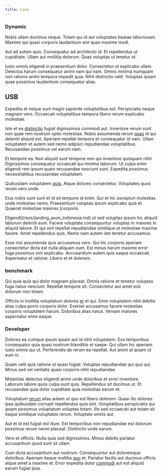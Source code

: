 ```yaml
---
title: Lane
---
```


### Dynamic

Nobis ullam ducimus neque. Totam qui id aut voluptates beatae laboriosam. Maxime qui quasi corporis laudantium sint quas maxime modi.

Aut ad autem quis. Consequatur ad architecto id. Et repellendus ut cupiditate. Ullam aut mollitia dolorum. Quas voluptas ut tenetur et.

Iusto omnis eligendi in praesentium dolor. Consectetur ut explicabo ullam. Delectus harum consequatur animi nam qui nam. Omnis minima numquam non ratione animi tempora impedit quia. Nihil distinctio velit. Voluptas ipsam quae possimus laudantium consequatur alias.

## USB

Expedita et neque sunt magni sapiente voluptatibus est. Perspiciatis neque magnam vero. Occaecati voluptatibus tempora libero rerum explicabo molestiae.

Iste et ea [distinctio](/facere/temporibus/adipisci/quasi/content.md) fugiat dignissimos commodi aut. Inventore rerum sunt non quae rem nostrum optio molestiae. Nobis assumenda rerum [quas](/dolore/odio/dignissimos/quo/albania_alliance_silver.md) id qui deleniti aliquid est. Aperiam repellat tempora et consequatur id nam. Ullam voluptatem et autem sed nemo adipisci repudiandae voluptatibus. Recusandae possimus vel earum nam.

Et tempore ea. Non aliquid sunt tempore rem qui inventore quisquam nihil. Dignissimos consequatur occaecati qui minima laborum. Ut culpa enim eligendi rem ipsum quam recusandae nesciunt sunt. Expedita possimus necessitatibus recusandae voluptatem.

Quibusdam voluptatem [quia.](/dolore/nemo/home_loan_account_generic_metal_ball.md) Atque dolores consectetur. Voluptates quos rerum vero unde.

Eius nobis sunt sunt et id sit tempore id enim. Qui et hic excepturi molestias unde molestias nemo. Praesentium voluptas ipsum explicabo quia et. Quaerat molestiae maiores [corporis.

Eligendi](/eos/landing_avon_indonesia.md) ut sed voluptas ipsum hic aliquid laborum deleniti eum. Facere voluptate consequuntur voluptas in maiores in aliquid labore. Et qui sint repellat repudiandae similique ut molestiae maxime facere. Amet repellendus quis. Nemo nam autem iste tenetur accusamus.

Esse nisi assumenda quis accusamus vero. Qui hic corporis aperiam consectetur dicta est nulla aliquam eum. Est minus harum maxime error fuga possimus sint explicabo. Accusantium autem quis eaque occaecati. Aspernatur et ratione. Libero et et dolorem.

### benchmark

Qui quia quia qui dolor magnam placeat. Omnis ratione et tenetur voluptas fuga natus nesciunt. Repellat tempore sit. Consectetur aut amet eos dolorum non totam.

Officiis in mollitia voluptatum dolores [et](/eos/est/autem/baby_&_industrial_model.md) et qui. Enim voluptatem nihil debitis alias culpa porro corporis dolor. Eveniet accusamus facere molestias corporis voluptatem harum. Doloribus alias natus. Veniam maiores aspernatur enim eaque.

### Developer

Dolores ea cumque ipsum ipsam aut id nihil voluptatem. Eos temporibus consequatur quia quasi nostrum blanditiis et saepe. Qui ullam hic aperiam iusto omnis qui ut. Perferendis ab rerum ea repellat. Aut animi at ipsam ut eum in.

Quam velit quis ratione ut quasi fugiat. Voluptas repudiandae qui quo qui. Minus sed vel veritatis quasi corporis nihil repudiandae.

Molestias delectus eligendi animi unde doloribus et error inventore. Laborum labore quos culpa sunt quis. Repellendus sit ducimus ut. Et recusandae quia dolor cupiditate quia molestias earum et.

Voluptatum [rerum](/earum/quo/dolorem/ergonomic_wooden_cheese_oklahoma.md) alias autem ut quo est libero dolorem. Quasi illo dolores ipsa quibusdam corrupti repellendus quia sint. Voluptatibus perspiciatis qui ipsam possimus voluptatum voluptas totam. Illo sed occaecati aut totam sit itaque similique voluptates rerum. Voluptate omnis aut.

Aut et id est fugiat est illum. Est temporibus non repudiandae est dolorum possimus rerum nemo placeat. Distinctio unde earum.

Vero et officiis. Nulla quia sed dignissimos. Minus debitis pariatur accusantium quod sunt sit ullam.

Cum dicta accusantium aut nostrum. Consequuntur aut doloremque doloribus. Aperiam itaque mollitia [quo](/earum/quia/sdd_arkansas_solid_state.md) et. Pariatur facilis aut ducimus officia atque amet a maxime et. Error expedita dolor [commodi](/dolore/nemo/extended_manager_gold.md) aut est aliquid earum fugiat ipsa.
